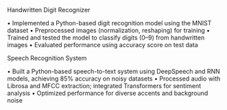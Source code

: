 Handwritten Digit Recognizer


•	Implemented a Python-based digit recognition model using the MNIST dataset
•	Preprocessed images (normalization, reshaping) for training
•	Trained and tested the model to classify digits (0–9) from handwritten images
•	Evaluated performance using accuracy score on test data




Speech Recognition System


•	Built a Python-based speech-to-text system using DeepSpeech and RNN models, achieving 85% accuracy on noisy datasets
•	Processed audio with Librosa and MFCC extraction; integrated Transformers for sentiment analysis
•	Optimized performance for diverse accents and background noise

